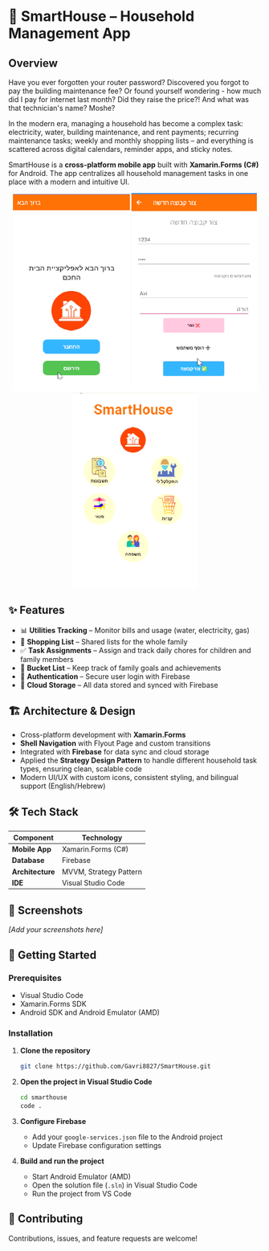 # 🏡 SmartHouse – Household Management App

## Overview

Have you ever forgotten your router password? Discovered you forgot to pay the building maintenance fee? Or found yourself wondering - how much did I pay for internet last month? Did they raise the price?! And what was that technician's name? Moshe?

In the modern era, managing a household has become a complex task: electricity, water, building maintenance, and rent payments; recurring maintenance tasks; weekly and monthly shopping lists – and everything is scattered across digital calendars, reminder apps, and sticky notes.

SmartHouse is a **cross-platform mobile app** built with **Xamarin.Forms (C#)** for Android. The app centralizes all household management tasks in one place with a modern and intuitive UI.

<div align="center">
  <img src="screenshots/welcome.png" alt="Welcome Screen" width="233">
  <img src="screenshots/signUp.png" alt="Sign Up Screen" width="250">
  <img src="screenshots/mainScreen.png" alt="Main Screen" width="250">
</div>

## ✨ Features

- 📊 **Utilities Tracking** – Monitor bills and usage (water, electricity, gas)
- 🛒 **Shopping List** – Shared lists for the whole family
- ✅ **Task Assignments** – Assign and track daily chores for children and family members
- 🎯 **Bucket List** – Keep track of family goals and achievements
- 🔐 **Authentication** – Secure user login with Firebase
- 💾 **Cloud Storage** – All data stored and synced with Firebase

## 🏗️ Architecture & Design

- Cross-platform development with **Xamarin.Forms**
- **Shell Navigation** with Flyout Page and custom transitions
- Integrated with **Firebase** for data sync and cloud storage
- Applied the **Strategy Design Pattern** to handle different household task types, ensuring clean, scalable code
- Modern UI/UX with custom icons, consistent styling, and bilingual support (English/Hebrew)

## 🛠️ Tech Stack

| Component | Technology |
|-----------|------------|
| **Mobile App** | Xamarin.Forms (C#) |
| **Database** | Firebase |
| **Architecture** | MVVM, Strategy Pattern |
| **IDE** | Visual Studio Code |

## 📱 Screenshots

_[Add your screenshots here]_

## 🚀 Getting Started

### Prerequisites
- Visual Studio Code
- Xamarin.Forms SDK
- Android SDK and Android Emulator (AMD)

### Installation

1. **Clone the repository**
   ```bash
   git clone https://github.com/Gavri8827/SmartHouse.git
   ```

2. **Open the project in Visual Studio Code**
   ```bash
   cd smarthouse
   code .
   ```

3. **Configure Firebase**
   - Add your `google-services.json` file to the Android project
   - Update Firebase configuration settings

4. **Build and run the project**
   - Start Android Emulator (AMD)
   - Open the solution file (`.sln`) in Visual Studio Code
   - Run the project from VS Code

## 🤝 Contributing

Contributions, issues, and feature requests are welcome! 

</div>
